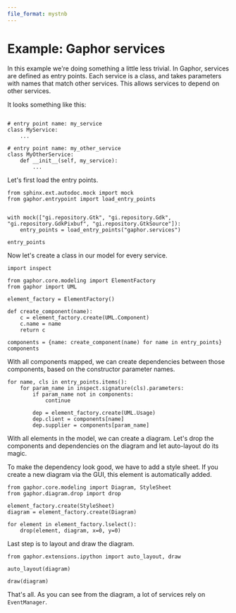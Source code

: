 ```yaml
---
file_format: mystnb
---
```


# Example: Gaphor services

In this example we're doing something a little less trivial. In Gaphor, services
are defined as entry points. Each service is a class, and takes parameters with
names that match other services. This allows services to depend on other
services.

It looks something like this:

```{code-cell} ipython3

# entry point name: my_service
class MyService:
    ...

# entry point name: my_other_service
class MyOtherService:
    def __init__(self, my_service):
        ...
```

Let's first load the entry points.

```{code-cell} ipython3
from sphinx.ext.autodoc.mock import mock
from gaphor.entrypoint import load_entry_points


with mock(["gi.repository.Gtk", "gi.repository.Gdk", "gi.repository.GdkPixbuf", "gi.repository.GtkSource"]):
    entry_points = load_entry_points("gaphor.services")

entry_points
```

Now let's create a class in our model for every service.

```{code-cell} ipython3
import inspect

from gaphor.core.modeling import ElementFactory
from gaphor import UML

element_factory = ElementFactory()

def create_component(name):
    c = element_factory.create(UML.Component)
    c.name = name
    return c

components = {name: create_component(name) for name in entry_points}
components
```

With all components mapped, we can create dependencies between those components,
based on the constructor parameter names.

```{code-cell} ipython3
for name, cls in entry_points.items():
    for param_name in inspect.signature(cls).parameters:
        if param_name not in components:
            continue

        dep = element_factory.create(UML.Usage)
        dep.client = components[name]
        dep.supplier = components[param_name]
```

With all elements in the model, we can create a diagram. Let's drop the
components and dependencies on the diagram and let auto-layout do its magic.

To make the dependency look good, we have to add a style sheet. If you create a
new diagram via the GUI, this element is automatically added.

```{code-cell} ipython3
from gaphor.core.modeling import Diagram, StyleSheet
from gaphor.diagram.drop import drop

element_factory.create(StyleSheet)
diagram = element_factory.create(Diagram)

for element in element_factory.lselect():
    drop(element, diagram, x=0, y=0)
```

Last step is to layout and draw the diagram.

```{code-cell} ipython3
from gaphor.extensions.ipython import auto_layout, draw

auto_layout(diagram)

draw(diagram)
```

That's all. As you can see from the diagram, a lot of services rely on
`EventManager`.
